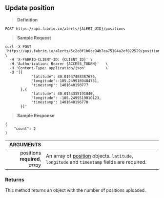## Update position

> **Definition**

```text
POST https://api.fabriq.io/alerts/{ALERT_UID}/positions
```

> **Sample Request**

```shell
curl -X POST 'https://api.fabriq.io/alerts/5c2e0f1b0ce94b7ea75104a2ef022529/positions'  \
  -H 'X-FABRIQ-CLIENT-ID: {CLIENT_ID}' \
  -H 'Authorization: Bearer {ACCESS_TOKEN}'   \
  -H 'Content-Type: application/json'         \
  -d '[{                                        
            "latitude": 40.01547488387676,
            "longitude":-105.2499169484761,
            "timestamp": 1401640190777                      
       },{                                      
            "latitude": 40.0154335191846,                    
            "longitude": -105.2499519010123,                    
            "timestamp": 1401640196770                      
       }]'
```


> **Sample Response**

```text
{
    "count": 2
}
```

ARGUMENTS ||
---------:| -----------
positions<br>**required**, *array*  | An array of [position](#position) objects. `latitude`, `longitude` and `timestamp` fields are required.



### Returns
This method returns an object with the number of positions uploaded.
